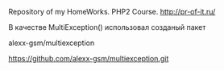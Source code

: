 Repository of my HomeWorks.
PHP2 Course.
http://pr-of-it.ru/

В качестве MultiException() использовал созданый пакет

alexx-gsm/multiexception


https://github.com/alexx-gsm/multiexception.git
